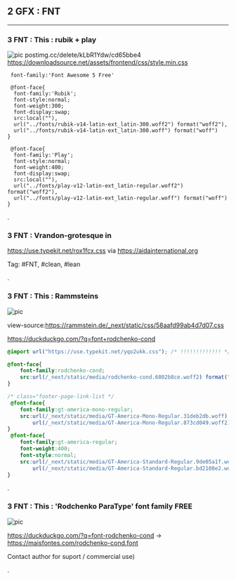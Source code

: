 ## 2 GFX : FNT
------------------------------------------------------------------------

### 3 FNT : This : rubik + play

![pic postimg.cc/delete/kLbR1Ydw/cd65bbe4](https://i.postimg.cc/ZqWvxPrW/font.png)
https://downloadsource.net/assets/frontend/css/style.min.css

```
 font-family:'Font Awesome 5 Free'

 @font-face{
  font-family:'Rubik';
  font-style:normal;
  font-weight:300;
  font-display:swap;
  src:local(""),
  url("../fonts/rubik-v14-latin-ext_latin-300.woff2") format("woff2"),
  url("../fonts/rubik-v14-latin-ext_latin-300.woff") format("woff")    }

 @font-face{
  font-family:'Play';
  font-style:normal;
  font-weight:400;
  font-display:swap;
  src:local(""),
  url("../fonts/play-v12-latin-ext_latin-regular.woff2") format("woff2"),
  url("../fonts/play-v12-latin-ext_latin-regular.woff") format("woff")    }
```

.

### 3 FNT : Vrandon-grotesque in

https://use.typekit.net/rox1fcx.css via https://aidainternational.org

Tag: #FNT, #clean, #lean

.

### 3 FNT : This : Rammsteins

![pic](https://d1ly52g9wjvbd2.cloudfront.net/img16/A/D/ADBE_Rodchenko-Cond-Bold-RegularA.png)

view-source:https://rammstein.de/_next/static/css/58aafd99ab4d7d07.css

https://duckduckgo.com/?q=font+rodchenko-cond

```css
@import url("https://use.typekit.net/yqo2ukk.css"); /* !!!!!!!!!!!!! */

@font-face{
    font-family:rodchenko-cond;
    src:url(/_next/static/media/rodchenko-cond.6802b8ce.woff2) format("woff2")
}

/* class="footer-page-link-list */
 @font-face{
    font-family:gt-america-mono-regular;
    src:url(/_next/static/media/GT-America-Mono-Regular.31deb2db.woff) format("woff"),
        url(/_next/static/media/GT-America-Mono-Regular.873cd049.woff2) format("woff2")
}
 @font-face{
    font-family:gt-america-regular;
    font-weight:400;
    font-style:normal;
    src:url(/_next/static/media/GT-America-Standard-Regular.9de05a1f.woff) format("woff"),
        url(/_next/static/media/GT-America-Standard-Regular.bd2108e2.woff2) format("woff2")
}
```

.

### 3 FNT : This : 'Rodchenko ParaType' font family FREE

![pic](https://en.maisfontes.com/ezoimgfmt/cda.maisfontes.com/ipreview/r/rodchenko-cond_mf.webp)

https://duckduckgo.com/?q=font-rodchenko-cond
-> https://maisfontes.com/rodchenko-cond.font

Contact author for suport / commercial use)

.
